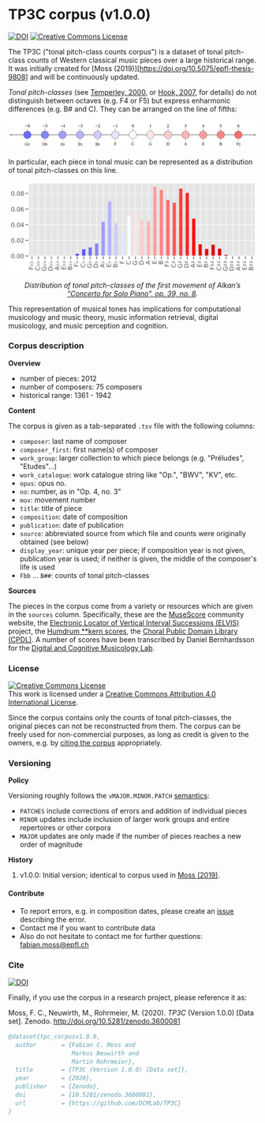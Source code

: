 # TP3C corpus (v1.0.0)
[![DOI](https://zenodo.org/badge/217256542.svg)](https://zenodo.org/badge/latestdoi/217256542) <a rel="license" href="http://creativecommons.org/licenses/by/4.0/"><img alt="Creative Commons License" style="border-width:0" src="https://i.creativecommons.org/l/by/4.0/80x15.png" /></a>

The TP3C ("tonal pitch-class counts corpus") is a dataset of tonal pitch-class counts of Western classical music pieces over a large historical range. It was initially created for [Moss (2019)][https://doi.org/10.5075/epfl-thesis-9808] and will be continuously updated.

_Tonal pitch-classes_ (see [Temperley, 2000](https://onlinelibrary.wiley.com/doi/abs/10.1111/1468-2249.00122), or [Hook, 2007](https://www.tandfonline.com/doi/full/10.1080/17459730701374805), for details) do not distinguish between octaves (e.g. F4 or F5) but express enharmonic differences (e.g. B# and C). They can be arranged on the line of fifths:

![line of fifths](lof.png)

In particular, each piece in tonal music can be represented as a distribution of tonal pitch-classes on this line.

![Alkan](alkan_dist.png)

_<p align="center">Distribution of tonal pitch-classes of the first movement of Alkan’s ["Concerto for Solo
Piano", op. 39, no. 8](https://www.youtube.com/watch?v=W3XKeqy8xd4)._</p>

This representation of musical tones has implications for computational musicology and music theory, music information retrieval, digital musicology, and music perception and cognition.

### Corpus description

**Overview**

* number of pieces: 2012
* number of composers: 75 composers
* historical range: 1361 - 1942

**Content**

The corpus is given as a tab-separated `.tsv` file with the following columns:

- `composer`: last name of composer
- `composer_first`: first name(s) of composer
- `work_group`: larger collection to which piece belongs (e.g. "Préludes", "Etudes"...)
- `work_catalogue`: work catalogue string like "Op.", "BWV", "KV", etc.
- `opus`: opus no.
- `no`: number, as in "Op. 4, no. 3"
- `mov`: movement number
- `title`: title of piece
- `composition`: date of composition
- `publication`: date of publication
- `source`: abbreviated source from which file and counts were originally obtained (see below)
- `display_year`: unique year per piece; if composition year is not given, publication year is used; if neither is given, the middle of the composer's life is used
- `Fbb` ... `B##`: counts of tonal pitch-classes

**Sources**

The pieces in the corpus come from a variety or resources which are given in the `sources` column. Specifically, these are the [MuseScore](https://musescore.com/) community website, the [Electronic Locator of Vertical Interval Successions (ELVIS)](https://elvisproject.ca/) project, the [Humdrum **kern scores](http://kern.ccarh.org/), the [Choral Public Domain Library (CPDL)](https://www.cpdl.org/). A number of scores have been transcribed by Daniel Bernhardsson for the [Digital and Cognitive Musicology Lab](https://www.epfl.ch/labs/dcml/).

### License

<a rel="license" href="http://creativecommons.org/licenses/by/4.0/"><img alt="Creative Commons License" style="border-width:0" src="https://i.creativecommons.org/l/by/4.0/88x31.png" /></a><br />This work is licensed under a <a rel="license" href="http://creativecommons.org/licenses/by/4.0/">Creative Commons Attribution 4.0 International License</a>.

Since the corpus contains only the counts of tonal pitch-classes, the original pieces can not be reconstructed from them. The corpus can be freely used for non-commercial purposes, as long as credit is given to the owners, e.g. by [citing the corpus](#Cite) appropriately.

### Versioning

**Policy**

Versioning roughly follows the `vMAJOR.MINOR.PATCH` [semantics](https://semver.org/):

* `PATCHES` include corrections of errors and addition of individual pieces
* `MINOR` updates include inclusion of larger work groups and entire repertoires or other corpora
* `MAJOR` updates are only made if the number of pieces reaches a new order of magnitude

**History**

1. v1.0.0: Initial version; identical to corpus used in [Moss (2019)](https://doi.org/10.5075/epfl-thesis-9808).

#### Contribute

- To report errors, e.g. in composition dates, please create an [issue](https://github.com/DCMLab/tpc_corpus/issues) describing the error.
- Contact me if you want to contribute data
- Also do not hesitate to contact me for further questions: [fabian.moss@epfl.ch](mailto:fabian.moss@epfl.ch)

### Cite
[![DOI](https://zenodo.org/badge/217256542.svg)](https://zenodo.org/badge/latestdoi/217256542)

Finally, if you use the corpus in a research project, please reference it as:

Moss, F. C., Neuwirth, M., Rohrmeier, M. (2020). _TP3C_ (Version 1.0.0) [Data set]. Zenodo. http://doi.org/10.5281/zenodo.3600081

```bibtex
@dataset{tpc_corpusv1.0.0,
  author       = {Fabian C. Moss and
                  Markus Neuwirth and
                  Martin Rohrmeier},
  title        = {TP3C (Version 1.0.0) [Data set]},
  year         = {2020},
  publisher    = {Zenodo},
  doi          = {10.5281/zenodo.3600081},
  url          = {https://github.com/DCMLab/TP3C}
}
```
